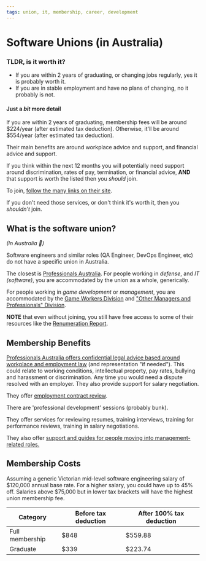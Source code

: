 ```yaml
---
tags: union, it, membership, career, development
---
```


# Software Unions (in Australia)

### TLDR, is it worth it?

- If you are within 2 years of graduating, or changing jobs regularly, yes it is probably worth it.
- If you are in stable employment and have no plans of changing, no it probably is not.

#### Just a *bit* more detail

If you are within 2 years of graduating, membership fees will be around $224/year (after estimated tax deduction).
Otherwise, it'll be around $554/year (after estimated tax deduction).

Their main benefits are around workplace advice and support, and financial advice and support.

If you think within the next 12 months you will potentially need support around discrimination, rates of pay, termination, or financial advice, **AND** that support is worth the listed then you *should* join.

To join, [follow the many links on their site](https://www.professionalsaustralia.org.au/Shared_Content/Forms/Join_Forms/JoinPA.aspx).

If you don't need those services, or don't think it's worth it, then you *shouldn't* join.

## What is the software union?

*(In Australia 🦘)*

Software engineers and similar roles (QA Engineer, DevOps Engineer, etc) do not have a specific union in Australia.

The closest is [Professionals Australia](https://www.professionalsaustralia.org.au/Professionals).
For people working in *defense*, and *IT (software)*, you are accommodated by the union as a whole, generically.

For people working in *game development* or *management*, you are accommodated by the [Game Workers Division](https://gameworkers.professionalsaustralia.org.au/Gameworkers/About_us/Game_Workers/Content/About_us.aspx?hkey=ed658304-2d45-4f0e-8d3f-e38c36aac577) and ["Other Managers and Professionals" Division](https://www.professionalsaustralia.org.au/Professionals/Content/Structure_Professionals/Divisions_Groups/Managers_Professionals.aspx?Code=FED-MPD&GroupID=COMMITTEE/FED-MPD).

**NOTE** that even without joining, you still have free access to some of their resources like the [Renumeration Report](http://apesma.informz.net/apesma/data/images/2021-22%20ICT%20Employment%20and%20Remuneration%20Report.pdf).

## Membership Benefits

[Professionals Australia offers confidential legal advice based around workplace and employment law](https://www.professionalsaustralia.org.au/Professionals/Content/Services_Content/workplace.aspx) (and representation "if needed").
This could relate to working conditions, intellectual property, pay rates, bullying and harassment or discrimination. Any time you would need a dispute resolved with an employer.
They also provide support for salary negotiation.

They offer [employment contract review](https://www.professionalsaustralia.org.au/Professionals/Content/Services_Content/workplace.aspx).

There are 'professional development' sessions (probably bunk).

They offer services for reviewing resumes, training interviews, training for performance reviews, training in salary negotiations.

They also offer [support and guides for people moving into management-related roles.](https://www.professionalsaustralia.org.au/Professionals/Content/Services_Content/career.aspx)

## Membership Costs

Assuming a generic Victorian mid-level software engineering salary of $120,000 annual base rate.
For a higher salary, you could have up to 45% off.
Salaries above $75,000 but in lower tax brackets will have the highest union membership fee.

| Category | Before tax deduction | After 100% tax deduction |
| --- | --- | --- |
| Full membership | $848 | $559.88 |
| Graduate | $339 | $223.74 |
